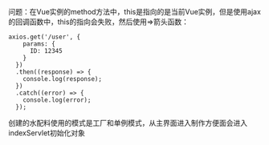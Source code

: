 问题：在Vue实例的method方法中，this是指向的是当前Vue实例，但是使用ajax的回调函数中，this的指向会失败，然后使用=>箭头函数：

```vue
axios.get('/user', {
    params: {
      ID: 12345
    }
  })
  .then((response) => {
    console.log(response);
  })
  .catch((error) => {
    console.log(error);
  });
```

创建的水配料使用的模式是工厂和单例模式，从主界面进入制作方便面会进入indexServlet初始化对象